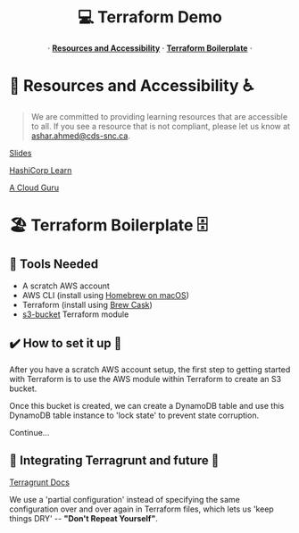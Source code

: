 <p align="center">
  <h1 align="center">💻 Terraform Demo</h1>
  <p align="center">
  &middot;
    <a href="https://github.com/cds-snc/terraform-demo"><strong>Resources and Accessibility</strong></a>
  &middot;
    <a href="https://github.com/cds-snc/terraform-demo/tree/main/src"><strong>Terraform Boilerplate</strong></a>
  &middot;
  </p>
</p>

# 📖 Resources and Accessibility ♿
> We are committed to providing learning resources that are accessible to all. If you see a resource that is not compliant, please let us know at ashar.ahmed@cds-snc.ca.

<a href="https://docs.google.com/presentation/d/1fAJBXQuxhNtrjaaIYOSN2YDJl92bhPgyf4VKySnzDIk/edit#slide=id.gfa3975480b_0_3">Slides</a>

<a href="https://learn.hashicorp.com/tutorials/terraform/">HashiCorp Learn</a>

<a href="https://learn.acloud.guru/">A Cloud Guru</a>

# 🏖️ Terraform Boilerplate 🗄️

## 🧰 Tools Needed

- A scratch AWS account 
- AWS CLI (install using <a href="https://formulae.brew.sh/formula/awscli">Homebrew on macOS</a>)
- Terraform (install using <a href="https://learn.hashicorp.com/tutorials/terraform/install-cli">Brew Cask</a>)
- <a href="https://registry.terraform.io/modules/terraform-aws-modules/s3-bucket/aws/latest">s3-bucket</a> Terraform module



## ✔️ How to set it up 🦾

After you have a scratch AWS account setup, the first step to getting started with Terraform is to use the AWS module within Terraform to create an S3 bucket.

Once this bucket is created, we can create a DynamoDB table and use this DynamoDB table instance to 'lock state' to prevent state corruption.

Continue...


## 🤖 Integrating Terragrunt and future 🔮

<a href="https://terragrunt.gruntwork.io/docs/features/keep-your-remote-state-configuration-dry/">Terragrunt Docs</a>

We use a 'partial configuration' instead of specifying the same configuration over and over again in Terraform files, which lets us 'keep things DRY' -- **"Don't Repeat Yourself"**.
